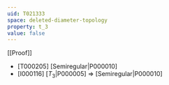 ```yaml
---
uid: T021333
space: deleted-diameter-topology
property: t_3
value: false
---
```

[[Proof]]

* [T000205] [Semiregular|P000010]
* [I000116] [$T_3$|P000005] => [Semiregular|P000010]

